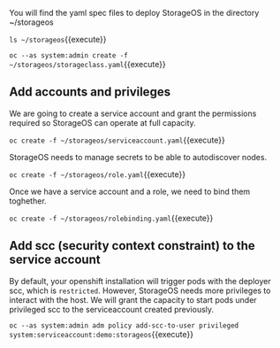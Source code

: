 
You will find the yaml spec files to deploy StorageOS in the directory ~/storageos 

``ls ~/storageos``{{execute}}

``oc --as system:admin create -f ~/storageos/storageclass.yaml``{{execute}}

## Add accounts and privileges 

We are going to create a service account and grant the permissions required so StorageOS can operate at full capacity.

``oc create -f ~/storageos/serviceaccount.yaml``{{execute}}

StorageOS needs to manage secrets to be able to autodiscover nodes.

``oc create -f ~/storageos/role.yaml``{{execute}}

Once we have a service account and a role, we need to bind them toghether.

``oc create -f ~/storageos/rolebinding.yaml``{{execute}}

## Add scc (security context constraint) to the service account

By default, your openshift installation will trigger pods with the deployer scc, which is ``restricted``. However, StorageOS needs more privileges to interact with the host. 
We will grant the capacity to start pods under privileged scc to the serviceaccount created previously.

``oc --as system:admin adm policy add-scc-to-user privileged system:serviceaccount:demo:storageos``{{execute}}

